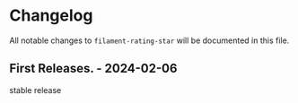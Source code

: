 # Changelog

All notable changes to `filament-rating-star` will be documented in this file.

## First Releases. - 2024-02-06

stable release
